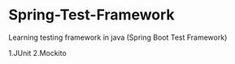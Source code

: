 # Spring-Test-Framework

Learning testing framework in java (Spring Boot Test Framework)

1.JUnit
2.Mockito

